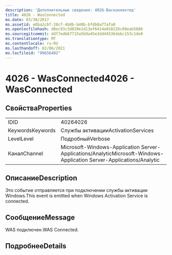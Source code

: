 ```yaml
---
description: 'Дополнительные сведения: 4026-Васконнектед'
title: 4026 - WasConnected
ms.date: 03/30/2017
ms.assetid: e0ba2cbf-28cf-4b8b-b40b-bfdb8a77afa0
ms.openlocfilehash: d0ec93c3d039e1d13ef6414e018226c89eab5886
ms.sourcegitcommit: ddf7edb67715a5b9a45e3dd44536dabc153c1de0
ms.translationtype: MT
ms.contentlocale: ru-RU
ms.lasthandoff: 02/06/2021
ms.locfileid: "99656492"
---
```

# <a name="4026---wasconnected"></a><span data-ttu-id="1aba0-103">4026 - WasConnected</span><span class="sxs-lookup"><span data-stu-id="1aba0-103">4026 - WasConnected</span></span>

## <a name="properties"></a><span data-ttu-id="1aba0-104">Свойства</span><span class="sxs-lookup"><span data-stu-id="1aba0-104">Properties</span></span>  
  
|||  
|-|-|  
|<span data-ttu-id="1aba0-105">ID</span><span class="sxs-lookup"><span data-stu-id="1aba0-105">ID</span></span>|<span data-ttu-id="1aba0-106">4026</span><span class="sxs-lookup"><span data-stu-id="1aba0-106">4026</span></span>|  
|<span data-ttu-id="1aba0-107">Keywords</span><span class="sxs-lookup"><span data-stu-id="1aba0-107">Keywords</span></span>|<span data-ttu-id="1aba0-108">Службы активации</span><span class="sxs-lookup"><span data-stu-id="1aba0-108">ActivationServices</span></span>|  
|<span data-ttu-id="1aba0-109">Level</span><span class="sxs-lookup"><span data-stu-id="1aba0-109">Level</span></span>|<span data-ttu-id="1aba0-110">Подробный</span><span class="sxs-lookup"><span data-stu-id="1aba0-110">Verbose</span></span>|  
|<span data-ttu-id="1aba0-111">Канал</span><span class="sxs-lookup"><span data-stu-id="1aba0-111">Channel</span></span>|<span data-ttu-id="1aba0-112">Microsoft-Windows-Application Server-Applications/Analytic</span><span class="sxs-lookup"><span data-stu-id="1aba0-112">Microsoft-Windows-Application Server-Applications/Analytic</span></span>|  
  
## <a name="description"></a><span data-ttu-id="1aba0-113">Описание</span><span class="sxs-lookup"><span data-stu-id="1aba0-113">Description</span></span>  

 <span data-ttu-id="1aba0-114">Это событие отправляется при подключении службы активации Windows.</span><span class="sxs-lookup"><span data-stu-id="1aba0-114">This event is emitted when Windows Activation Service is connected.</span></span>  
  
## <a name="message"></a><span data-ttu-id="1aba0-115">Сообщение</span><span class="sxs-lookup"><span data-stu-id="1aba0-115">Message</span></span>  

 <span data-ttu-id="1aba0-116">WAS подключен.</span><span class="sxs-lookup"><span data-stu-id="1aba0-116">WAS Connected.</span></span>  
  
## <a name="details"></a><span data-ttu-id="1aba0-117">Подробнее</span><span class="sxs-lookup"><span data-stu-id="1aba0-117">Details</span></span>
